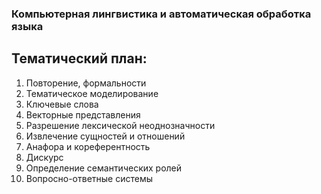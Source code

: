 ### Компьютерная лингвистика и автоматическая обработка языка

## Тематический план:
1. Повторение, формальности
2. Тематическое моделирование
3. Ключевые слова
4. Векторные представления
5. Разрешение лексической неоднозначности
6. Извлечение сущностей и отношений
7. Анафора и кореферентность
8. Дискурс
9. Определение семантических ролей
10. Вопросно-ответные системы
